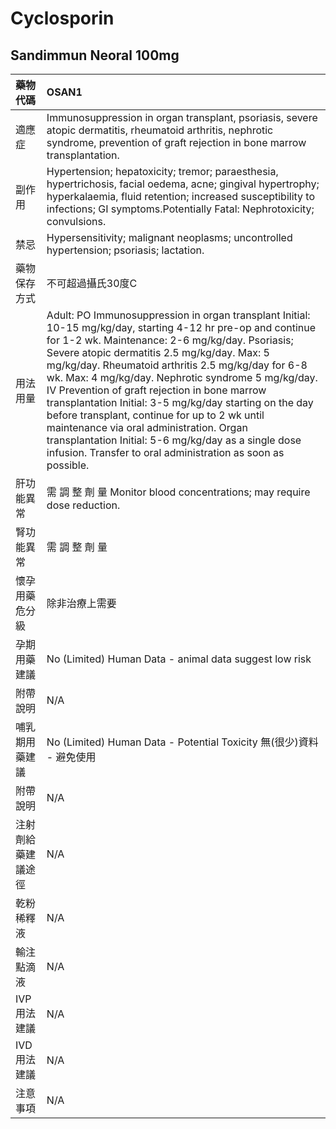 # Cyclosporin

## Sandimmun Neoral 100mg

| 藥物代碼           | OSAN1                                                                                                                                                                                                                                                                                                                                                                                                                                                                                                                                                                                                                                                      |
|:-------------------|:-----------------------------------------------------------------------------------------------------------------------------------------------------------------------------------------------------------------------------------------------------------------------------------------------------------------------------------------------------------------------------------------------------------------------------------------------------------------------------------------------------------------------------------------------------------------------------------------------------------------------------------------------------------|
| 適應症             | Immunosuppression in organ transplant, psoriasis, severe atopic dermatitis, rheumatoid arthritis, nephrotic syndrome, prevention of graft rejection in bone marrow transplantation.                                                                                                                                                                                                                                                                                                                                                                                                                                                                        |
| 副作用             | Hypertension; hepatoxicity; tremor; paraesthesia, hypertrichosis, facial oedema, acne; gingival hypertrophy; hyperkalaemia, fluid retention; increased susceptibility to infections; GI symptoms.Potentially Fatal: Nephrotoxicity; convulsions.                                                                                                                                                                                                                                                                                                                                                                                                           |
| 禁忌               | Hypersensitivity; malignant neoplasms; uncontrolled hypertension; psoriasis; lactation.                                                                                                                                                                                                                                                                                                                                                                                                                                                                                                                                                                    |
| 藥物保存方式       | 不可超過攝氏30度C                                                                                                                                                                                                                                                                                                                                                                                                                                                                                                                                                                                                                                          |
| 用法用量           | Adult: PO Immunosuppression in organ transplant Initial: 10-15 mg/kg/day, starting 4-12 hr pre-op and continue for 1-2 wk. Maintenance: 2-6 mg/kg/day. Psoriasis; Severe atopic dermatitis 2.5 mg/kg/day. Max: 5 mg/kg/day. Rheumatoid arthritis 2.5 mg/kg/day for 6-8 wk. Max: 4 mg/kg/day. Nephrotic syndrome 5 mg/kg/day. IV Prevention of graft rejection in bone marrow transplantation Initial: 3-5 mg/kg/day starting on the day before transplant, continue for up to 2 wk until maintenance via oral administration. Organ transplantation Initial: 5-6 mg/kg/day as a single dose infusion. Transfer to oral administration as soon as possible. |
| 肝功能異常         | 需 調 整 劑 量  Monitor blood concentrations; may require dose reduction.                                                                                                                                                                                                                                                                                                                                                                                                                                                                                                                                                                                  |
| 腎功能異常         | 需 調 整 劑 量                                                                                                                                                                                                                                                                                                                                                                                                                                                                                                                                                                                                                                             |
| 懷孕用藥危分級     | 除非治療上需要                                                                                                                                                                                                                                                                                                                                                                                                                                                                                                                                                                                                                                             |
| 孕期用藥建議       | No (Limited) Human Data - animal data suggest low risk                                                                                                                                                                                                                                                                                                                                                                                                                                                                                                                                                                                                     |
| 附帶說明           | N/A                                                                                                                                                                                                                                                                                                                                                                                                                                                                                                                                                                                                                                                        |
| 哺乳期用藥建議     | No (Limited) Human Data - Potential Toxicity 無(很少)資料 - 避免使用                                                                                                                                                                                                                                                                                                                                                                                                                                                                                                                                                                                       |
| 附帶說明           | N/A                                                                                                                                                                                                                                                                                                                                                                                                                                                                                                                                                                                                                                                        |
| 注射劑給藥建議途徑 | N/A                                                                                                                                                                                                                                                                                                                                                                                                                                                                                                                                                                                                                                                        |
| 乾粉稀釋液         | N/A                                                                                                                                                                                                                                                                                                                                                                                                                                                                                                                                                                                                                                                        |
| 輸注點滴液         | N/A                                                                                                                                                                                                                                                                                                                                                                                                                                                                                                                                                                                                                                                        |
| IVP 用法建議       | N/A                                                                                                                                                                                                                                                                                                                                                                                                                                                                                                                                                                                                                                                        |
| IVD 用法建議       | N/A                                                                                                                                                                                                                                                                                                                                                                                                                                                                                                                                                                                                                                                        |
| 注意事項           | N/A                                                                                                                                                                                                                                                                                                                                                                                                                                                                                                                                                                                                                                                        |

